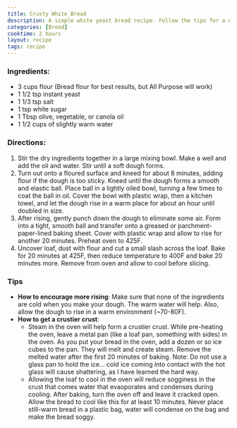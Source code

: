 ```yaml
---
title: Crusty White Bread
description: A simple white yeast bread recipe. Follow the tips for a nice crispy crust
categories: [Bread]
cooktime: 2 hours
layout: recipe
tags: recipe
---
```


### Ingredients:

- 3 cups flour (Bread flour for best results, but All Purpose will work)
- 1 1/2 tsp instant yeast
- 1 1/3 tsp salt
- 1 tsp white sugar
- 1 Tbsp olive, vegetable, or canola oil
- 1 1/2 cups of slightly warm water

### Directions:

1. Stir the dry ingredients together in a large mixing bowl. Make a well and add the oil and water. Stir until a soft dough forms.
2. Turn out onto a floured surface and kneed for about 8 minutes, adding flour if the dough is too sticky. Kneed until the dough forms a smooth and elastic ball. Place ball in a lightly oiled bowl, turning a few times to coat the ball in oil. Cover the bowl with plastic wrap, then a kitchen towel, and let the dough rise in a warm place for about an hour until doubled in size.
3. After rising, gently punch down the dough to eliminate some air. Form into a tight, smooth ball and transfer onto a greased or parchment-paper-lined baking sheet. Cover with plastic wrap and allow to rise for another 20 minutes. Preheat oven to 425F.
4. Uncover loaf, dust with flour and cut a small slash across the loaf. Bake for 20 minutes at 425F, then reduce temperature to 400F and bake 20 minutes more. Remove from oven and allow to cool before slicing.

### Tips

- **How to encourage more rising**: Make sure that none of the ingredients are cold when you make your dough. The warm water will help. Also, allow the dough to rise in a warm environment (~70-80F). 
- **How to get a crustier crust**: 
  * Steam in the oven will help form a crustier crust. While pre-heating the oven, leave a metal pan (like a loaf pan, something with sides) in the oven. As you put your bread in the oven, add a dozen or so ice cubes to the pan. They will melt and create steam. Remove the melted water after the first 20 minutes of baking. Note: Do not use a glass pan to hold the ice... cold ice coming into contact with the hot glass will cause shattering, as I have learned the hard way.
  * Allowing the loaf to cool in the oven will reduce sogginess in the crust that comes water that evaoporates and condenses during cooling. After baking, turn the oven off and leave it cracked open. Allow the bread to cool like this for at least 10 minutes. Never place still-warm bread in a plastic bag, water will condense on the bag and make the bread soggy.